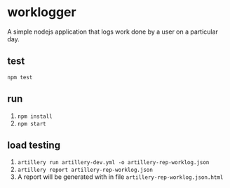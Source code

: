 # worklogger
A simple nodejs application that logs work done by a user on a particular day.

## test
```npm test```

## run
1. ```npm install```
2. ```npm start```

## load testing
1. ```artillery run artillery-dev.yml -o artillery-rep-worklog.json```
2. ```artillery report artillery-rep-worklog.json```
3. A report will be generated with in file ```artillery-rep-worklog.json.html```
